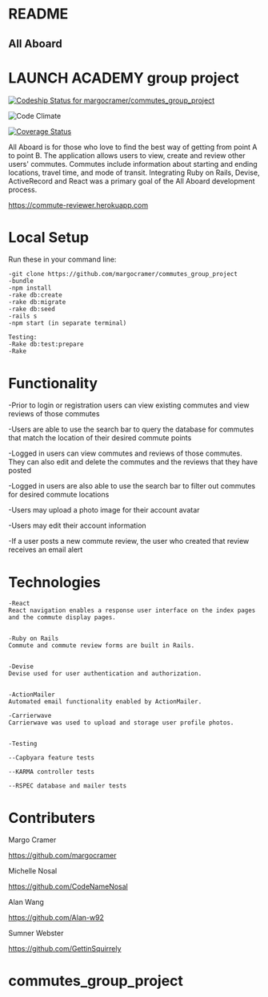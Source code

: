 # README

## All Aboard

# LAUNCH ACADEMY group project
[ ![Codeship Status for margocramer/commutes_group_project](https://app.codeship.com/projects/3a1d7920-4d42-0135-ea45-72e8c5ccfe37/status?branch=master)](https://app.codeship.com/projects/233137)

![Code Climate](https://codeclimate.com/github/margocramer/commutes_group_project.png)

[![Coverage Status](https://coveralls.io/repos/github/margocramer/commutes_group_project/badge.svg?branch=master)](https://coveralls.io/github/margocramer/commutes_group_project?branch=master)


All Aboard is for those who love to find the best way of getting from point A to point B. The application allows users to view, create and review other users' commutes. Commutes include information about starting and ending locations, travel time, and mode of transit. Integrating Ruby on Rails, Devise, ActiveRecord and React was a primary goal of the All Aboard development process.

https://commute-reviewer.herokuapp.com

# Local Setup

Run these in your command line:
```
-git clone https://github.com/margocramer/commutes_group_project
-bundle
-npm install
-rake db:create
-rake db:migrate
-rake db:seed
-rails s
-npm start (in separate terminal)

Testing:
-Rake db:test:prepare
-Rake
```


# Functionality

-Prior to login or registration users can view existing commutes and view reviews of those commutes

-Users are able to use the search bar to query the database for commutes that match the location of their desired commute     points

-Logged in users can view commutes and reviews of those commutes. They can also edit and delete the commutes and the reviews   that they have posted

-Logged in users are also able to use the search bar to filter out commutes for desired commute locations

-Users may upload a photo image for their account avatar

-Users may edit their account information

-If a user posts a new commute review, the user who created that review receives an email alert

# Technologies

```
-React
React navigation enables a response user interface on the index pages and the commute display pages.


-Ruby on Rails
Commute and commute review forms are built in Rails.


-Devise
Devise used for user authentication and authorization.


-ActionMailer
Automated email functionality enabled by ActionMailer.

-Carrierwave
Carrierwave was used to upload and storage user profile photos.


-Testing

--Capbyara feature tests

--KARMA controller tests

--RSPEC database and mailer tests
```
# Contributers

Margo Cramer

https://github.com/margocramer

Michelle Nosal

https://github.com/CodeNameNosal

Alan Wang

https://github.com/Alan-w92

Sumner Webster

https://github.com/GettinSquirrely

# commutes_group_project
